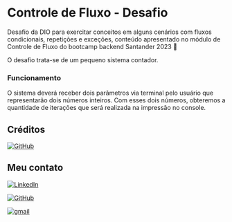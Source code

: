 
# Controle de Fluxo - Desafio

Desafio da DIO para exercitar conceitos em alguns cenários com fluxos condicionais, repetições e exceções, conteúdo apresentado no módulo de Controle de Fluxo do bootcamp backend Santander 2023 🧠

O desafio trata-se de um pequeno sistema contador.

### Funcionamento
O sistema deverá receber dois parâmetros via terminal pelo usuário que representarão dois números inteiros. Com esses dois números, obteremos a quantidade de iterações que será realizada na impressão no console.

## Créditos

[![GitHub](https://img.shields.io/badge/github-000?style=for-the-badge&logo=github)](https://github.com/digitalinnovationone/trilha-java-basico/blob/main/desafios/controle-fluxo/README.md)

## Meu contato
[![LinkedIn](https://img.shields.io/badge/LinkedIn-111?style=for-the-badge&logo=linkedin&logoColor=0E76A8)](https://www.linkedin.com/in/bruno-angelo-089a62243/)

[![GitHub](https://img.shields.io/badge/github-111?style=for-the-badge&logo=github)](https://github.com/BrunoAngelo12)

[![gmail](https://img.shields.io/badge/bruno.trabalhos@outlook.com-111?style=for-the-badge&logo=microsoft-outlook)](https://github.com/BrunoAngelo12)


